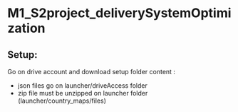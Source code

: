 # M1_S2project_deliverySystemOptimization

## Setup:
Go on drive account and download setup folder content :
- json files go on launcher/driveAccess folder
- zip file must be unzipped on launcher folder (launcher/country_maps/files)

